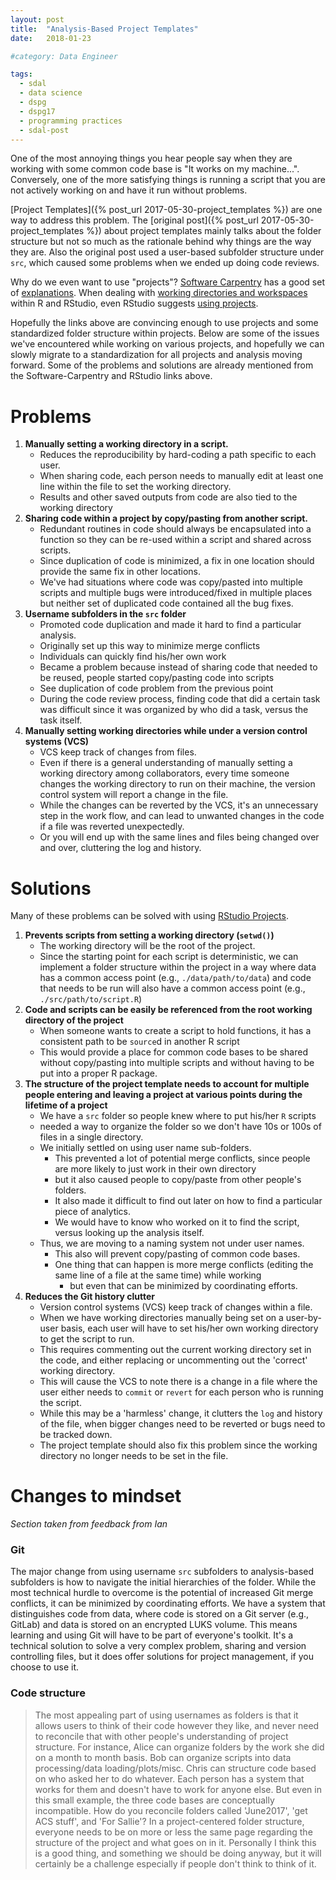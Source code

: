 ```yaml
---
layout: post
title:  "Analysis-Based Project Templates"
date:   2018-01-23

#category: Data Engineer

tags:
  - sdal
  - data science
  - dspg
  - dspg17
  - programming practices
  - sdal-post
---
```


One of the most annoying things you hear people say when they are working with some common code base is
"It works on my machine...".
Conversely, one of the more satisfying things is running a script that you are not actively working on and
have it run without problems.

[Project Templates]({% post_url 2017-05-30-project_templates %}) are one way to address this problem.
The [original post]({% post_url 2017-05-30-project_templates %}) about project templates mainly talks about the folder structure but not so much as the rationale behind why things are the way they are.
Also the original post used a user-based subfolder structure under `src`,
which caused some problems when we ended up doing code reviews.

Why do we even want to use "projects"?
[Software Carpentry](https://software-carpentry.org/) has a good set of [explanations](https://swcarpentry.github.io/r-novice-gapminder/02-project-intro/).
When dealing with [working directories and workspaces](https://support.rstudio.com/hc/en-us/articles/200711843-Working-Directories-and-Workspaces) within R and RStudio,
even RStudio suggests [using projects](https://support.rstudio.com/hc/en-us/articles/200526207).

<!-- more -->

Hopefully the links above are convincing enough to use projects and some standardized folder structure within projects.
Below are some of the issues we've encountered while working on various projects, and hopefully
we can slowly migrate to a standardization for all projects and analysis moving forward. 
Some of the problems and solutions are already mentioned from the Software-Carpentry and RStudio links above.

# Problems

1.  **Manually setting a working directory in a script.**
    - Reduces the reproducibility by hard-coding a path specific to each user.
    - When sharing code, each person needs to manually edit at least one line within the file to set the working directory.
    - Results and other saved outputs from code are also tied to the working directory
2.  **Sharing code within a project by copy/pasting from another script.**
    - Redundant routines in code should always be encapsulated into a function so they can be re-used within a script and shared across scripts.
    - Since duplication of code is minimized, a fix in one location should provide the same fix in other locations.
    - We've had situations where code was copy/pasted into multiple scripts and multiple bugs were introduced/fixed in multiple places but neither set of duplicated code contained all the bug fixes.
3.  **Username subfolders in the `src` folder**
    - Promoted code duplication and made it hard to find a particular analysis.
    - Originally set up this way to minimize merge conflicts
    - Individuals can quickly find his/her own work
    - Became a problem because instead of sharing code that needed to be reused, people started copy/pasting code into scripts
    - See duplication of code problem from the previous point
    - During the code review process, finding code that did a certain task was difficult since it was organized by
    who did a task, versus the task itself.
4.  **Manually setting working directories while under a version control systems (VCS)**
    - VCS keep track of changes from files.
    - Even if there is a general understanding of manually setting a working directory among collaborators,
every time someone changes the working directory to run on their machine,
the version control system will report a change in the file.
    - While the changes can be reverted by the VCS, it's an unnecessary step in the work flow,
and can lead to unwanted changes in the code if a file was reverted unexpectedly.
    - Or you will end up with the same lines and files being changed over and over, cluttering the log and history.

# Solutions

Many of these problems can be solved with using [RStudio Projects](https://support.rstudio.com/hc/en-us/articles/200526207).

1. **Prevents scripts from setting a working directory (`setwd()`)**
    - The working directory will be the root of the project.
    - Since the starting point for each script is deterministic, we can implement a folder structure within the project in a way
where data has a common access point (e.g., `./data/path/to/data`) and code that needs to be run will also have a common access point (e.g., `./src/path/to/script.R`)
2. **Code and scripts can be easily be referenced from the root working directory of the project**
    - When someone wants to create a script to hold functions, it has a consistent path to be `source`d in another R script
    - This would provide a place for common code bases to be shared without copy/pasting into multiple scripts and
without having to be put into a proper R package.
3. **The structure of the project template needs to account for multiple people entering and leaving a project at various points during the lifetime of a project**
    - We have a `src` folder so people knew where to put his/her `R` scripts
    - needed a way to organize the folder so we don't have 10s or 100s of files in a single directory.
    - We initially settled on using user name sub-folders.
        - This prevented a lot of potential merge conflicts, since people are more likely to just work in their own directory
        - but it also caused people to copy/paste from other people's folders.
        - It also made it difficult to find out later on how to find a particular piece of analytics.
        - We would have to know who worked on it to find the script, versus looking up the analysis itself.
    - Thus, we are moving to a naming system not under user names.
        - This also will prevent copy/pasting of common code bases.
        - One thing that can happen is more merge conflicts (editing the same line of a file at the same time) while working
            - but even that can be minimized by coordinating efforts.
4. **Reduces the Git history clutter**
    - Version control systems (VCS) keep track of changes within a file.
    - When we have working directories manually being set on a user-by-user basis, each user will have to set his/her own working directory
to get the script to run.
    - This requires commenting out the current working directory set in the code,
and either replacing or uncommenting out the 'correct' working directory.
    - This will cause the VCS to note there is a change in a file where the user either needs to `commit` or `revert` for each person who is running the script.
    - While this may be a 'harmless' change, it clutters the `log` and history of the file, when bigger changes need to be reverted or bugs need to be tracked down.
    - The project template should also fix this problem since the working directory no longer needs to be set in the file.

# Changes to mindset

*Section taken from feedback from Ian*

### Git
The major change from using username `src` subfolders to analysis-based subfolders is how to navigate the initial hierarchies of the folder.
While the most technical hurdle to overcome is the potential of increased Git merge conflicts,
it can be minimized by coordinating efforts.
We have a system that distinguishes code from data, where code is stored on a Git server (e.g., GitLab) and data is stored on an encrypted LUKS volume.
This means learning and using Git will have to be part of everyone's toolkit.
It's a technical solution to solve a very complex problem, sharing and version controlling files,
but it does offer solutions for project management, if you choose to use it.

### Code structure


> The most appealing part of using usernames as folders is that it allows users to think of their code however they like, and never need to reconcile that with other people's understanding of project structure. For instance, Alice can organize folders by the work she did on a month to month basis. Bob can organize scripts into data processing/data loading/plots/misc. Chris can structure code based on who asked her to do whatever. Each person has a system that works for them and doesn't have to work for anyone else.
> But even in this small example, the three code bases are conceptually incompatible. How do you reconcile folders called 'June2017', 'get ACS stuff', and 'For Sallie'? In a project-centered folder structure, everyone needs to be on more or less the same page regarding the structure of the project and what goes on in it. Personally I think this is a good thing, and something we should be doing anyway, but it will certainly be a challenge especially if people don't think to think of it.
```
